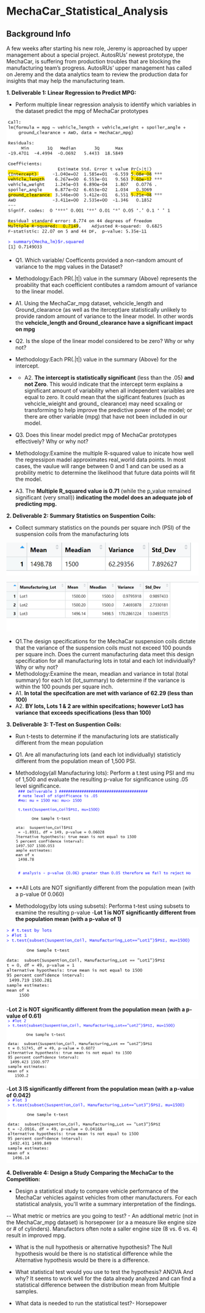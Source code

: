 # MechaCar_Statistical_Analysis

## Background Info
A few weeks after starting his new role, Jeremy is approached by upper management about a special project. AutosRUs’ newest prototype, the MechaCar, is suffering from production troubles that are blocking the manufacturing team’s progress. AutosRUs’ upper management has called on Jeremy and the data analytics team to review the production data for insights that may help the manufacturing team.

**1. Deliverable 1: Linear Regression to Predict MPG:**

- Perform multiple linear regression analysis to identify which variables in the dataset predict the mpg of MechaCar prototypes

![pic](./Images/pic.png)

- Q1. Which variable/ Coefficents provided a non-random amount of variance to the mpg values in the Dataset?
- Methodology:Each PR(.|t|) value in the summary (Above) represents the proability that each coefficient contibutes a ramdom amount of variance to the linear model.
- A1. Using the MechaCar_mpg dataset, vehcicle_length and Ground_clearance (as well as the itercept)are statistically unlikely to provide random amount of variance to the linear model. In other words the **vehcicle_length and Ground_clearance have a significant impact on mpg**

- Q2. Is the slope of the linear model considered to be zero? Why or why not?
- Methodology:Each PR(.|t|) value in the summary (Above) for the intercept. 
- - A2. **The intercept is statistically significant** (less than the .05) **and not Zero**. This would indicate that the intercept term explains a significant amount of variability when all independent variaibles are equal to zero. It could mean that the sigificant features (such as vehcicle_wieight and ground_ clearance) may need scxaling or transforming to help improve the predictive power of the model; or there are other variable (mpg) that have not been included in our model.

- Q3. Does this linear model predict mpg of MechaCar prototypes effectively? Why or why not?
- Methodology:Examine the multiple R-squared value to inicate how well the regressipon madel approximates real_world data points. In most cases, the vaulue will range between 0 and 1 and can be used as a probility metric to determine the likelihood that future data points will fit the model.
- A3. The **Multiple R_squared value is 0.71** (while the p_value remained significant (very small)) **indicating the model does an adequate job of predicting mpg.**


**2. Deliverable 2: Summary Statistics on Suspention Coils:**

- Collect summary statistics on the pounds per square inch (PSI) of the suspension coils from the manufacturing lots

![pic](./Images/pic0.png)

![pic](./Images/pic1.png)

- Q1.The design specifications for the MechaCar suspension coils dictate that the variance of the suspension coils must not exceed 100 pounds per square inch. Does the current manufacturing data meet this design specification for all manufacturing lots in total and each lot individually? Why or why not?
- Methodology:Examine the mean, meadian and variance in total (total summary) for each lot (lot_summary) to determine if the variance is within the 100 pounds per square inch.
- A1. **In total the specifcation are met with variance of 62.29 (less than 100)**
- A2. **BY lots, Lots 1 & 2 are within specifcations; however Lot3 has variance that exceeds specifications (less than 100)**


**3. Deliverable 3: T-Test on Suspention Coils:**

- Run t-tests to determine if the manufacturing lots are statistically different from the mean population

- Q1. Are all manufacturing lots (and each lot individually) statisticly different from the population mean of 1,500 PSI.
- Methodology(all Manufacturing lots): Perform a t.test using PSI and mu of 1,500 and evaluate the resulting p-value for significance using .05 level significance.	
![pic](./Images/pic2.png)
- **All Lots are NOT signifiantly different from the population mean (with a p-value 0f 0.060)
- Methodology(by lots using subsets): Performa t-test using subsets to examine the resulting p-value
-**Lot 1 is NOT significantly different from the population mean (with a p-value of 1)**

![pic](./Images/pic3.png)

-**Lot 2 is NOT significantly different from the population mean (with a p-value of 0.61)**
![pic](./Images/pic4.png)

-**Lot 3 IS significantly different from the population mean (with a p-value of 0.042)**
![pic](./Images/pic5.png)

**4. Deliverable 4: Design a Study Comparing the MechaCar to the Competition:**

- Design a statistical study to compare vehicle performance of the MechaCar vehicles against vehicles from other manufacturers. For each statistical analysis, you'll write a summary interpretation of the findings.


-- What metric or metrics are you going to test? - An addtional metric (not in the MechaCar_mpg dataset) is horsepower (or a a measure like engine size or # of cylinders). Manufactors often note a saller engine size (8 vs. 6 vs. 4) result in improved mpg.

- What is the null hypothesis or alternative hypothesis? The Null hypothesis would be there is no statistical difference while the Alternative hypothesis would be there is a difference.

- What statistical test would you use to test the hypothesis? ANOVA And why? It seems to work well for the data already analyzed and can find a statistical difference between the distribution mean from Multiple samples. 

- What data is needed to run the statistical test?- Horsepower
